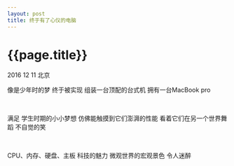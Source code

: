 ```yaml
---
layout: post
title: 终于有了心仪的电脑
---
```



{{page.title}}
==============

<p class="meta">2016 12 11 北京</p>

像是少年时的梦
终于被实现
组装一台顶配的台式机
拥有一台MacBook pro

<br/>

满足
学生时期的小小梦想
仿佛能触摸到它们澎湃的性能
看着它们在另一个世界舞蹈
不自觉的笑

<br/>

CPU、内存、硬盘、主板
科技的魅力
微观世界的宏观景色
令人迷醉